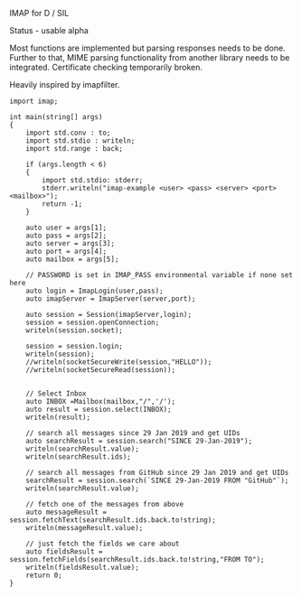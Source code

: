 
IMAP for D / SIL

Status - usable alpha

Most functions are implemented but parsing responses needs to be done.
Further to that, MIME parsing functionality from another library
needs to be integrated.  Certificate checking temporarily broken.


Heavily inspired by imapfilter.

```
import imap;

int main(string[] args)
{
	import std.conv : to;
	import std.stdio : writeln;
	import std.range : back;

	if (args.length < 6)
	{
		import std.stdio: stderr;
		stderr.writeln("imap-example <user> <pass> <server> <port> <mailbox>");
		return -1;
	}

	auto user = args[1];
	auto pass = args[2];
	auto server = args[3];
	auto port = args[4];
	auto mailbox = args[5];

	// PASSWORD is set in IMAP_PASS environmental variable if none set here
	auto login = ImapLogin(user,pass);
	auto imapServer = ImapServer(server,port);

	auto session = Session(imapServer,login);
	session = session.openConnection;
	writeln(session.socket);

	session = session.login;
	writeln(session);
	//writeln(socketSecureWrite(session,"HELLO"));
	//writeln(socketSecureRead(session));


	// Select Inbox
	auto INBOX =Mailbox(mailbox,"/",'/');
	auto result = session.select(INBOX);
	writeln(result);

	// search all messages since 29 Jan 2019 and get UIDs
	auto searchResult = session.search("SINCE 29-Jan-2019");
	writeln(searchResult.value);
	writeln(searchResult.ids);

	// search all messages from GitHub since 29 Jan 2019 and get UIDs
	searchResult = session.search(`SINCE 29-Jan-2019 FROM "GitHub"`);
	writeln(searchResult.value);

	// fetch one of the messages from above
	auto messageResult = session.fetchText(searchResult.ids.back.to!string);
	writeln(messageResult.value);

	// just fetch the fields we care about
	auto fieldsResult = session.fetchFields(searchResult.ids.back.to!string,"FROM TO");
	writeln(fieldsResult.value);
	return 0;
}
```
